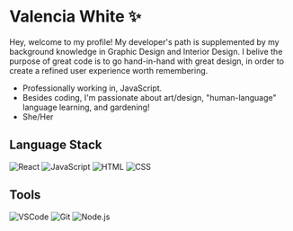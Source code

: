 # Valencia White ✨
Hey, welcome to my profile! My developer's path is supplemented by my background knowledge in Graphic Design and Interior Design. I belive the purpose of great code is to go hand-in-hand with great design, in order to create a refined user experience worth remembering. 

- Professionally  working in, JavaScript.
- Besides coding, I'm passionate about  art/design, "human-language" language learning, and gardening!
- She/Her
## Language Stack
![React](https://img.icons8.com/color/48/000000/react-native.png)
![JavaScript](https://img.icons8.com/color/48/000000/javascript--v1.png) ![HTML](https://img.icons8.com/color/48/000000/html-5--v1.png) ![CSS](https://img.icons8.com/color/48/000000/css3.png)
## Tools 
![VSCode](https://img.icons8.com/color/48/000000/visual-studio-code-2019.png) ![Git](https://img.icons8.com/color/48/000000/git.png) ![Node.js](https://img.icons8.com/fluency/48/000000/node-js.png)

<!--
**valenciawhite/valenciawhite** is a ✨ _special_ ✨ repository because its `README.md` (this file) appears on your GitHub profile.

Here are some ideas to get you started:

- 🔭 I’m currently working on ...
- 🌱 I’m currently learning ...
- 👯 I’m looking to collaborate on ...
- 🤔 I’m looking for help with ...
- 💬 Ask me about ...
- 📫 How to reach me: ...
- 😄 Pronouns: ...
- ⚡ Fun fact: ...
-->
